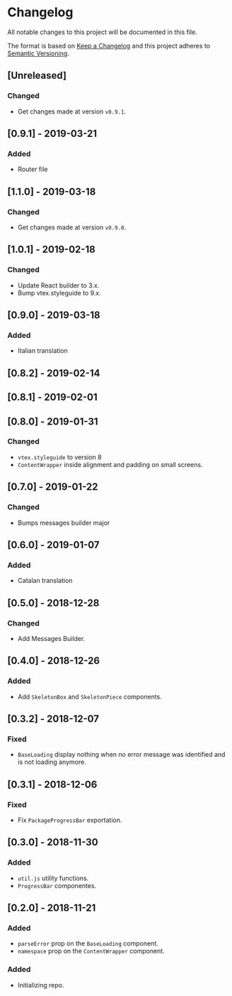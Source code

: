 # Changelog

All notable changes to this project will be documented in this file.

The format is based on [Keep a Changelog](http://keepachangelog.com/en/1.0.0/)
and this project adheres to [Semantic Versioning](http://semver.org/spec/v2.0.0.html).

## [Unreleased]

### Changed
- Get changes made at version `v0.9.1`.

## [0.9.1] - 2019-03-21

### Added
- Router file

## [1.1.0] - 2019-03-18

### Changed
- Get changes made at version `v0.9.0`.

## [1.0.1] - 2019-02-18
### Changed
- Update React builder to 3.x.
- Bump vtex.styleguide to 9.x.

## [0.9.0] - 2019-03-18

### Added
- Italian translation

## [0.8.2] - 2019-02-14

## [0.8.1] - 2019-02-01

## [0.8.0] - 2019-01-31
### Changed
- `vtex.styleguide` to version 8
- `ContentWrapper` inside alignment and padding on small screens. 

## [0.7.0] - 2019-01-22
### Changed
- Bumps messages builder major

## [0.6.0] - 2019-01-07
### Added
- Catalan translation

## [0.5.0] - 2018-12-28
### Changed
- Add Messages Builder.

## [0.4.0] - 2018-12-26

### Added
- Add `SkeletonBox` and `SkeletonPiece` components.

## [0.3.2] - 2018-12-07
### Fixed
- `BaseLoading` display nothing when no error message was identified and is not loading anymore.

## [0.3.1] - 2018-12-06
### Fixed
- Fix `PackageProgressBar` exportation.

## [0.3.0] - 2018-11-30

### Added
- `util.js` utility functions.
- `ProgressBar` componentes.

## [0.2.0] - 2018-11-21

### Added

- `parseError` prop on the `BaseLoading` component.
- `namespace` prop on the `ContentWrapper` component.

### Added

- Initializing repo.
